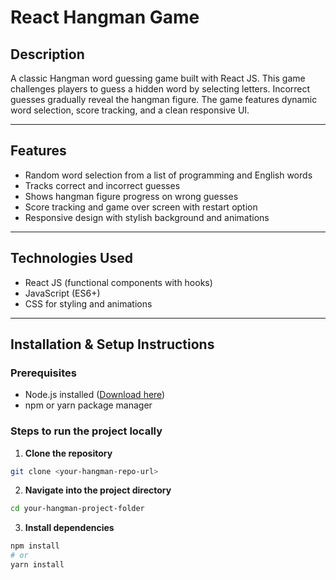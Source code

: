 # React Hangman Game

## Description
A classic Hangman word guessing game built with React JS. This game challenges players to guess a hidden word by selecting letters. Incorrect guesses gradually reveal the hangman figure. The game features dynamic word selection, score tracking, and a clean responsive UI.

---

## Features
- Random word selection from a list of programming and English words
- Tracks correct and incorrect guesses
- Shows hangman figure progress on wrong guesses
- Score tracking and game over screen with restart option
- Responsive design with stylish background and animations

---

## Technologies Used
- React JS (functional components with hooks)
- JavaScript (ES6+)
- CSS for styling and animations

---

## Installation & Setup Instructions

### Prerequisites
- Node.js installed ([Download here](https://nodejs.org/))
- npm or yarn package manager

### Steps to run the project locally

1. **Clone the repository**

```bash
git clone <your-hangman-repo-url>

```

2. **Navigate into the project directory**

```bash
cd your-hangman-project-folder 
``` 
3. **Install dependencies**

```bash
npm install
# or
yarn install
```




